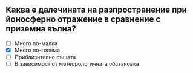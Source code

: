 ## Каква е далечината на разпространение при йоносферно отражение в сравнение с приземна вълна?

<!-- Верният отговор е отбелязан с [X] -->

- [ ] Много по-малка
- [X] Много по-голяма
- [ ] Приблизително същата
- [ ] В зависимост от метеорологичната обстановка
